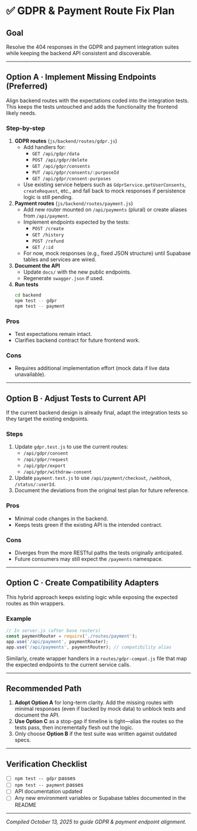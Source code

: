 # ✅ GDPR & Payment Route Fix Plan

## Goal
Resolve the 404 responses in the GDPR and payment integration suites while keeping the backend API consistent and discoverable.

---

## Option A · Implement Missing Endpoints (Preferred)
Align backend routes with the expectations coded into the integration tests. This keeps the tests untouched and adds the functionality the frontend likely needs.

### Step-by-step
1. **GDPR routes** (`js/backend/routes/gdpr.js`)
   - Add handlers for:
     - `GET /api/gdpr/data`
     - `POST /api/gdpr/delete`
     - `GET /api/gdpr/consents`
     - `PUT /api/gdpr/consents/:purposeId`
     - `GET /api/gdpr/consent-purposes`
   - Use existing service helpers such as `GdprService.getUserConsents`, `createRequest`, etc., and fall back to mock responses if persistence logic is still pending.
2. **Payment routes** (`js/backend/routes/payment.js`)
   - Add new router mounted on `/api/payments` (plural) or create aliases from `/api/payment`.
   - Implement endpoints expected by the tests:
     - `POST /create`
     - `GET /history`
     - `POST /refund`
     - `GET /:id`
   - For now, mock responses (e.g., fixed JSON structure) until Supabase tables and services are wired.
3. **Document the API**
   - Update `docs/` with the new public endpoints.
   - Regenerate `swagger.json` if used.
4. **Run tests**
   ```bash
   cd backend
   npm test -- gdpr
   npm test -- payment
   ```

### Pros
- Test expectations remain intact.
- Clarifies backend contract for future frontend work.

### Cons
- Requires additional implementation effort (mock data if live data unavailable).

---

## Option B · Adjust Tests to Current API
If the current backend design is already final, adapt the integration tests so they target the existing endpoints.

### Steps
1. Update `gdpr.test.js` to use the current routes:
   - `/api/gdpr/consent`
   - `/api/gdpr/request`
   - `/api/gdpr/export`
   - `/api/gdpr/withdraw-consent`
2. Update `payment.test.js` to use `/api/payment/checkout`, `/webhook`, `/status/:userId`.
3. Document the deviations from the original test plan for future reference.

### Pros
- Minimal code changes in the backend.
- Keeps tests green if the existing API is the intended contract.

### Cons
- Diverges from the more RESTful paths the tests originally anticipated.
- Future consumers may still expect the `/payments` namespace.

---

## Option C · Create Compatibility Adapters
This hybrid approach keeps existing logic while exposing the expected routes as thin wrappers.

### Example
```javascript
// In server.js (after base routers)
const paymentRouter = require('./routes/payment');
app.use('/api/payment', paymentRouter);
app.use('/api/payments', paymentRouter); // compatibility alias
```
Similarly, create wrapper handlers in a `routes/gdpr-compat.js` file that map the expected endpoints to the current service calls.

---

## Recommended Path
1. **Adopt Option A** for long-term clarity. Add the missing routes with minimal responses (even if backed by mock data) to unblock tests and document the API.
2. **Use Option C** as a stop-gap if timeline is tight—alias the routes so the tests pass, then incrementally flesh out the logic.
3. Only choose **Option B** if the test suite was written against outdated specs.

---

## Verification Checklist
- [ ] `npm test -- gdpr` passes
- [ ] `npm test -- payment` passes
- [ ] API documentation updated
- [ ] Any new environment variables or Supabase tables documented in the README

---

*Compiled October 13, 2025 to guide GDPR & payment endpoint alignment.*
